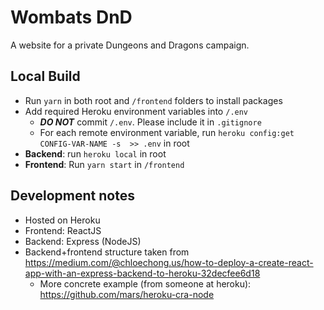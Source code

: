 # Wombats DnD
A website for a private Dungeons and Dragons campaign.

## Local Build
- Run `yarn` in both root and `/frontend` folders to install packages
- Add required Heroku environment variables into `/.env`
  - ***DO NOT*** commit `/.env`. Please include it in `.gitignore`
  - For each remote environment variable, run `heroku config:get CONFIG-VAR-NAME -s  >> .env` in root
- **Backend**: run `heroku local` in root
- **Frontend**: Run `yarn start` in `/frontend`

## Development notes
- Hosted on Heroku
- Frontend: ReactJS
- Backend: Express (NodeJS)
- Backend+frontend structure taken from https://medium.com/@chloechong.us/how-to-deploy-a-create-react-app-with-an-express-backend-to-heroku-32decfee6d18
  - More concrete example (from someone at heroku): https://github.com/mars/heroku-cra-node
